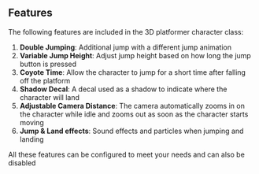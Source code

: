 ## Features
The following features are included in the 3D platformer character class:
<ol>
    <li><strong>Double Jumping</strong>: Additional jump with a different jump animation</li>
    <li><strong>Variable Jump Height</strong>: Adjust jump height based on how long the jump button is pressed</li>
    <li><strong>Coyote Time</strong>: Allow the character to jump for a short time after falling off the platform</li>
    <li><strong>Shadow Decal</strong>: A decal used as a shadow to indicate where the character will land</li>
    <li><strong>Adjustable Camera Distance</strong>: The camera automatically zooms in on the character while idle and zooms out as soon as the character starts moving</li>
    <li><strong>Jump & Land effects</strong>: Sound effects and particles when jumping and landing</li>
</ol>

All these features can be configured to meet your needs and can also be disabled